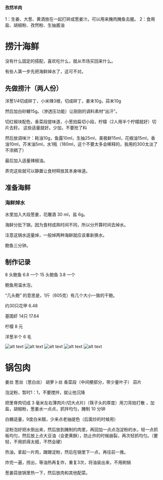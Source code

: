 #### 孜然羊肉
1：生姜、大葱、黄酒放在一起打碎成葱姜汁。可以用来腌肉腌鱼去腥。
2：食用盐、胡椒粉、孜然粉、生抽酱油



# 捞汁海鲜

没有什么固定的搭配，喜欢吃什么，就从市场买回来什么。

有些人第一步先把海鲜焯水了，这可不对。

## 先做捞汁（两人份）

洋葱1/4切成碎丁，小米辣3根，切成碎丁，姜末10g，蒜末10g

然后加白砂糖15g。（渗透压功能）让刚刚的调料素材“出汗”。

切红椒块配色，香菜段提味道，小葱拍扁切小段，柠檬（2人用半个柠檬就好）切片去籽。 这些适量就好。少加，不要抢了料

然后放调味汁：耗油10g，鱼露10ml，生抽25ml，美极鲜15ml，花椒油15ml，香油10ml，芥末油5ml，水1瓶（180ml，这个不要太多会稀释的，我用的300太淡了不浓稠了）

最后加入适量辣椒油。

弄完这些就可以静置让食材释放其本身味道。

## 准备海鲜

### 海鲜焯水

水里加入大段葱姜，花雕酒 30 ml，盐 6g。

海鲜分批下锅，因为食材成熟时间不同，所以分开算时间去焯水。

注意这锅水适量焯，一般焯两种海鲜就应该重新换水。

鲍鱼三分钟。


## 制作记录

8 头鲍鱼 6.8 一个
15 头鲍鱼 3.8 一个

鲍鱼用温水泡，

“几头鲍” 的意思是，1斤（605克）有几个大小一致的干鲍。

约30只花甲 6.48  

基围虾  14只 17.64

柠檬 8 元

洋葱半个 6 毛

![alt text](image-7.png)
![alt text](image-6.png)
![alt text](image-5.png)
![alt text](image-3.png)
![alt text](image-4.png)



# 锅包肉


姜丝 葱丝（葱白丝） 胡萝卜丝 香菜段（中间梗部分，带少量叶子） 蒜片

泡淀粉，暂时1：1，不要搅拌，就让他沉降

把里脊肉切成 3 毫米左右薄肉片(切大点片)（筷子头的厚度）用刀背拍打散 ，加盐，胡椒粉，葱姜水一点点，抓拌均匀，腌制 10 分钟


白糖适量，9度白米醋，少来点老抽提色（后面炒的时候用）

淀粉泡好把水倒出来，然后放到腌制的肉里，再回加一点点泡淀粉的水，轻一点抓板均匀，然后放上点大豆油（会更黄酥），防止炸的时候崩裂，再次轻抓均匀。（要轻，不用抓得太细，不然会硬）

热油，拿起一片肉，蹭蹭淀粉，然后在锅里下一点，再往前一推。

炸完一遍，捞出，等油热再复炸，重复3次，将油装出来，不用刷锅


葱姜蒜放锅里热一下，然后放肉和其他配菜。




